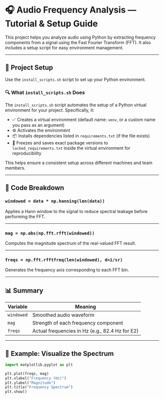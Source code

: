 # 🎧 Audio Frequency Analysis — Tutorial & Setup Guide

This project helps you analyze audio using Python by extracting frequency components from a signal using the Fast Fourier Transform (FFT). It also includes a setup script for easy environment management.

---

## 🔧 Project Setup

Use the `install_scripts.sh` script to set up your Python environment.

### 🔍 What `install_scripts.sh` Does

The `install_scripts.sh` script automates the setup of a Python virtual environment for your project. Specifically, it:

- ✅ Creates a virtual environment (default name: `venv`, or a custom name you pass as an argument)
- ⚙️ Activates the environment
- 📦 Installs dependencies listed in `requirements.txt` (if the file exists)
- 📄 Freezes and saves exact package versions to `locked_requirements.txt` inside the virtual environment for reproducibility

This helps ensure a consistent setup across different machines and team members.

---

## 🔬 Code Breakdown

### `windowed = data * np.hanning(len(data))`

Applies a Hann window to the signal to reduce spectral leakage before performing the FFT.

---

### `mag = np.abs(np.fft.rfft(windowed))`

Computes the magnitude spectrum of the real-valued FFT result.

---

### `freqs = np.fft.rfftfreq(len(windowed), d=1/sr)`

Generates the frequency axis corresponding to each FFT bin.

---

## 📊 Summary

| Variable   | Meaning                                         |
| ---------- | ----------------------------------------------- |
| `windowed` | Smoothed audio waveform                         |
| `mag`      | Strength of each frequency component            |
| `freqs`    | Actual frequencies in Hz (e.g., 82.4 Hz for E2) |

---

## 🚀 Example: Visualize the Spectrum

```python
import matplotlib.pyplot as plt

plt.plot(freqs, mag)
plt.xlabel("Frequency (Hz)")
plt.ylabel("Magnitude")
plt.title("Frequency Spectrum")
plt.show()
